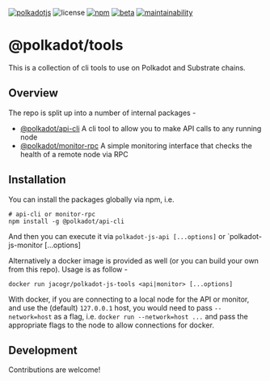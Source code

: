 [![polkadotjs](https://img.shields.io/badge/polkadot-js-orange?style=flat-square)](https://polkadot.js.org)
![license](https://img.shields.io/badge/License-Apache%202.0-blue?logo=apache&style=flat-square)
[![npm](https://img.shields.io/npm/v/@polkadot/api-cli?logo=npm&style=flat-square)](https://www.npmjs.com/package/@polkadot/api-cli)
[![beta](https://img.shields.io/npm/v/@polkadot/api-cli/beta?label=beta&logo=npm&style=flat-square)](https://www.npmjs.com/package/@polkadot/api-cli)
[![maintainability](https://img.shields.io/codeclimate/maintainability/polkadot-js/tools?logo=code-climate&style=flat-square)](https://codeclimate.com/github/polkadot-js/tools/maintainability)

# @polkadot/tools

This is a collection of cli tools to use on Polkadot and Substrate chains.

## Overview

The repo is split up into a number of internal packages -

- [@polkadot/api-cli](packages/api-cli/) A cli tool to allow you to make API calls to any running node
- [@polkadot/monitor-rpc](packages/monitor-rpc/) A simple monitoring interface that checks the health of a remote node via RPC

## Installation

You can install the packages globally via npm, i.e.

```
# api-cli or monitor-rpc
npm install -g @polkadot/api-cli
```

And then you can execute it via `polkadot-js-api [...options]` or `polkadot-js-monitor [...options]

Alternatively a docker image is provided as well (or you can build your own from this repo). Usage is as follow -

```
docker run jacogr/polkadot-js-tools <api|monitor> [...options]
```

With docker, if you are connecting to a local node for the API or monitor, and use the (default) `127.0.0.1` host, you would need to pass `--network=host` as a flag, i.e. `docker run --network=host ...` and pass the appropriate flags to the node to allow connections for docker.

## Development

Contributions are welcome!
